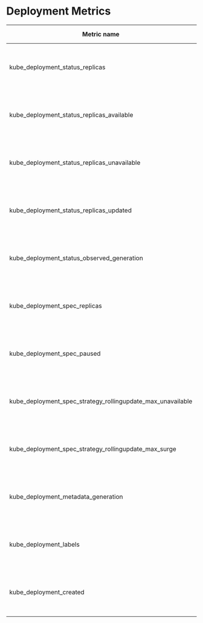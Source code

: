 # Deployment Metrics

| Metric name| Metric type | Labels/tags |
| ---------- | ----------- | ----------- |
| kube_deployment_status_replicas | Gauge | `deployment`=&lt;deployment-name&gt; <br> `namespace`=&lt;deployment-namespace&gt; |
| kube_deployment_status_replicas_available | Gauge | `deployment`=&lt;deployment-name&gt; <br> `namespace`=&lt;deployment-namespace&gt; |
| kube_deployment_status_replicas_unavailable | Gauge | `deployment`=&lt;deployment-name&gt; <br> `namespace`=&lt;deployment-namespace&gt; |
| kube_deployment_status_replicas_updated | Gauge | `deployment`=&lt;deployment-name&gt; <br> `namespace`=&lt;deployment-namespace&gt; |
| kube_deployment_status_observed_generation | Gauge | `deployment`=&lt;deployment-name&gt; <br> `namespace`=&lt;deployment-namespace&gt; |
| kube_deployment_spec_replicas | Gauge | `deployment`=&lt;deployment-name&gt; <br> `namespace`=&lt;deployment-namespace&gt; |
| kube_deployment_spec_paused | Gauge | `deployment`=&lt;deployment-name&gt; <br> `namespace`=&lt;deployment-namespace&gt; |
| kube_deployment_spec_strategy_rollingupdate_max_unavailable | Gauge | `deployment`=&lt;deployment-name&gt; <br> `namespace`=&lt;deployment-namespace&gt; |
| kube_deployment_spec_strategy_rollingupdate_max_surge | Gauge | `deployment`=&lt;deployment-name&gt; <br> `namespace`=&lt;deployment-namespace&gt; |
| kube_deployment_metadata_generation | Gauge | `deployment`=&lt;deployment-name&gt; <br> `namespace`=&lt;deployment-namespace&gt; |
| kube_deployment_labels | Gauge | `deployment`=&lt;deployment-name&gt; <br> `namespace`=&lt;deployment-namespace&gt; |
| kube_deployment_created | Gauge | `deployment`=&lt;deployment-name&gt; <br> `namespace`=&lt;deployment-namespace&gt; |
